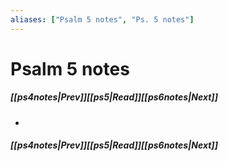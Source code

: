 ```yaml
---
aliases: ["Psalm 5 notes", "Ps. 5 notes"]
---
```

# Psalm 5 notes
##### <span class=arrow-left></span>[[ps4notes|Prev]]<span class=navigation-separator></span>[[ps5|Read]]<span class=navigation-separator></span>[[ps6notes|Next]]<span class=arrow-right></span>
- 
##### <span class=arrow-left></span>[[ps4notes|Prev]]<span class=navigation-separator></span>[[ps5|Read]]<span class=navigation-separator></span>[[ps6notes|Next]]<span class=arrow-right></span>